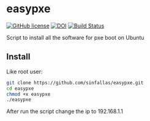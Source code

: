 # easypxe

[![GitHub license](https://sinfallas.files.wordpress.com/2016/02/gpl.png)](https://github.com/sinfallas/easypxe/blob/master/LICENSE)
[![DOI](https://zenodo.org/badge/4102/sinfallas/easypxe.svg)](https://zenodo.org/badge/latestdoi/4102/sinfallas/easypxe)
[![Build Status](https://travis-ci.org/sinfallas/easypxe.svg?branch=master)](https://travis-ci.org/sinfallas/easypxe)

Script to install all the software for pxe boot on Ubuntu

## Install ##

Like root user:

```bash
git clone https://github.com/sinfallas/easypxe.git
cd easypxe
chmod +x easypxe
./easypxe
```

After run the script change the ip to 192.168.1.1
